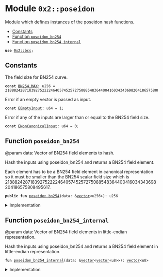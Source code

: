 
<a name="0x2_poseidon"></a>

# Module `0x2::poseidon`

Module which defines instances of the poseidon hash functions.


-  [Constants](#@Constants_0)
-  [Function `poseidon_bn254`](#0x2_poseidon_poseidon_bn254)
-  [Function `poseidon_bn254_internal`](#0x2_poseidon_poseidon_bn254_internal)


<pre><code><b>use</b> <a href="bcs.md#0x2_bcs">0x2::bcs</a>;
</code></pre>



<a name="@Constants_0"></a>

## Constants


<a name="0x2_poseidon_BN254_MAX"></a>

The field size for BN254 curve.


<pre><code><b>const</b> <a href="poseidon.md#0x2_poseidon_BN254_MAX">BN254_MAX</a>: u256 = 21888242871839275222246405745257275088548364400416034343698204186575808495617;
</code></pre>



<a name="0x2_poseidon_EEmptyInput"></a>

Error if an empty vector is passed as input.


<pre><code><b>const</b> <a href="poseidon.md#0x2_poseidon_EEmptyInput">EEmptyInput</a>: u64 = 1;
</code></pre>



<a name="0x2_poseidon_ENonCanonicalInput"></a>

Error if any of the inputs are larger than or equal to the BN254 field size.


<pre><code><b>const</b> <a href="poseidon.md#0x2_poseidon_ENonCanonicalInput">ENonCanonicalInput</a>: u64 = 0;
</code></pre>



<a name="0x2_poseidon_poseidon_bn254"></a>

## Function `poseidon_bn254`

@param data: Vector of BN254 field elements to hash.

Hash the inputs using poseidon_bn254 and returns a BN254 field element.

Each element has to be a BN254 field element in canonical representation so it must be smaller than the BN254
scalar field size which is 21888242871839275222246405745257275088548364400416034343698204186575808495617.


<pre><code><b>public</b> <b>fun</b> <a href="poseidon.md#0x2_poseidon_poseidon_bn254">poseidon_bn254</a>(data: &<a href="dependencies/move-stdlib/vector.md#0x1_vector">vector</a>&lt;u256&gt;): u256
</code></pre>



<details>
<summary>Implementation</summary>


<pre><code><b>public</b> <b>fun</b> <a href="poseidon.md#0x2_poseidon_poseidon_bn254">poseidon_bn254</a>(data: &<a href="dependencies/move-stdlib/vector.md#0x1_vector">vector</a>&lt;u256&gt;): u256 {
    <b>let</b> (i, b, l) = (0, <a href="dependencies/move-stdlib/vector.md#0x1_vector">vector</a>[], <a href="dependencies/move-stdlib/vector.md#0x1_vector_length">vector::length</a>(data));
    <b>assert</b>!(l &gt; 0, <a href="poseidon.md#0x2_poseidon_EEmptyInput">EEmptyInput</a>);
    <b>while</b> (i &lt; l) {
        <b>let</b> field_element = <a href="dependencies/move-stdlib/vector.md#0x1_vector_borrow">vector::borrow</a>(data, i);
        <b>assert</b>!(*field_element &lt; <a href="poseidon.md#0x2_poseidon_BN254_MAX">BN254_MAX</a>, <a href="poseidon.md#0x2_poseidon_ENonCanonicalInput">ENonCanonicalInput</a>);
        <a href="dependencies/move-stdlib/vector.md#0x1_vector_push_back">vector::push_back</a>(&<b>mut</b> b, <a href="dependencies/move-stdlib/bcs.md#0x1_bcs_to_bytes">bcs::to_bytes</a>(<a href="dependencies/move-stdlib/vector.md#0x1_vector_borrow">vector::borrow</a>(data, i)));
        i = i + 1;
    };
    <b>let</b> binary_output = <a href="poseidon.md#0x2_poseidon_poseidon_bn254_internal">poseidon_bn254_internal</a>(&b);
    bcs::peel_u256(&<b>mut</b> bcs::new(binary_output))
}
</code></pre>



</details>

<a name="0x2_poseidon_poseidon_bn254_internal"></a>

## Function `poseidon_bn254_internal`

@param data: Vector of BN254 field elements in little-endian representation.

Hash the inputs using poseidon_bn254 and returns a BN254 field element in little-endian representation.


<pre><code><b>fun</b> <a href="poseidon.md#0x2_poseidon_poseidon_bn254_internal">poseidon_bn254_internal</a>(data: &<a href="dependencies/move-stdlib/vector.md#0x1_vector">vector</a>&lt;<a href="dependencies/move-stdlib/vector.md#0x1_vector">vector</a>&lt;u8&gt;&gt;): <a href="dependencies/move-stdlib/vector.md#0x1_vector">vector</a>&lt;u8&gt;
</code></pre>



<details>
<summary>Implementation</summary>


<pre><code><b>native</b> <b>fun</b> <a href="poseidon.md#0x2_poseidon_poseidon_bn254_internal">poseidon_bn254_internal</a>(data: &<a href="dependencies/move-stdlib/vector.md#0x1_vector">vector</a>&lt;<a href="dependencies/move-stdlib/vector.md#0x1_vector">vector</a>&lt;u8&gt;&gt;): <a href="dependencies/move-stdlib/vector.md#0x1_vector">vector</a>&lt;u8&gt;;
</code></pre>



</details>
